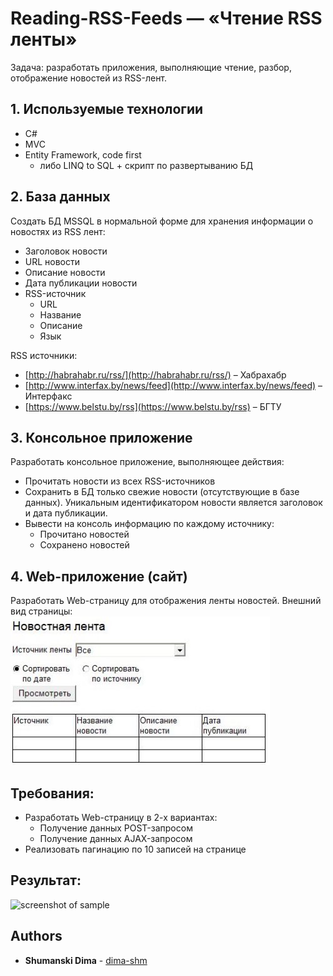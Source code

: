 # Reading-RSS-Feeds — «Чтение RSS ленты»

Задача: разработать приложения, выполняющие чтение, разбор, отображение новостей из RSS-лент.

## 1. Используемые технологии
- С#
- MVC
- Entity Framework, code first
    - либо LINQ to SQL + скрипт по развертыванию БД

## 2. База данных
Создать БД MSSQL в нормальной форме для хранения информации о новостях из RSS лент:
- Заголовок новости
- URL новости
- Описание новости
- Дата публикации новости
- RSS-источник
    - URL
    - Название
    - Описание
    - Язык
    
RSS источники:
- [http://habrahabr.ru/rss/](http://habrahabr.ru/rss/)  – Хабрахабр
- [http://www.interfax.by/news/feed](http://www.interfax.by/news/feed) – Интерфакс
- [https://www.belstu.by/rss](https://www.belstu.by/rss) – БГТУ

## 3. Консольное приложение
Разработать консольное приложение, выполняющее действия:
- Прочитать новости из всех RSS-источников
- Сохранить в БД только свежие новости (отсутствующие в базе данных). Уникальным
идентификатором новости является заголовок и дата публикации.
- Вывести на консоль информацию по каждому источнику:
    - Прочитано новостей
    - Сохранено новостей
    
## 4. Web-приложение (сайт)
Разработать Web-страницу для отображения ленты новостей.
Внешний вид страницы:
![screenshot of sample](https://github.com/dima-shm/Reading-RSS-Feeds/blob/master/SamplePage.jpg)

## Требования:
- Разработать Web-страницу в 2-х вариантах:
    - Получение данных POST-запросом
    - Получение данных AJAX-запросом
- Реализовать пагинацию по 10 записей на странице

## Результат:
![screenshot of sample](https://github.com/dima-shm/Reading-RSS-Feeds/blob/master/Preview1.png)

## Authors

* **Shumanski Dima** - [dima-shm](https://github.com/dima-shm)
